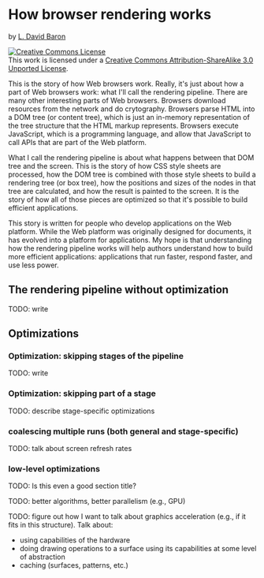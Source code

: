 # How browser rendering works #

by [L. David Baron](http://dbaron.org)

<a rel="license" href="http://creativecommons.org/licenses/by-sa/3.0/"><img alt="Creative Commons License" style="border-width:0" src="http://i.creativecommons.org/l/by-sa/3.0/80x15.png" /></a><br />This work is licensed under a <a rel="license" href="http://creativecommons.org/licenses/by-sa/3.0/">Creative Commons Attribution-ShareAlike 3.0 Unported License</a>.

This is the story of how Web browsers work.  Really, it's just about how a part of Web browsers work:  what I'll call the rendering pipeline.  There are many other interesting parts of Web browsers.  Browsers download resources from the network and do crytography.  Browsers parse HTML into a DOM tree (or content tree), which is just an in-memory representation of the tree structure that the HTML markup represents.  Browsers execute JavaScript, which is a programming language, and allow that JavaScript to call APIs that are part of the Web platform.

What I call the rendering pipeline is about what happens between that DOM tree and the screen.  This is the story of how CSS style sheets are processed, how the DOM tree is combined with those style sheets to build a rendering tree (or box tree), how the positions and sizes of the nodes in that tree are calculated, and how the result is painted to the screen.  It is the story of how all of those pieces are optimized so that it's possible to build efficient applications.

This story is written for people who develop applications on the Web platform.  While the Web platform was originally designed for documents, it has evolved into a platform for applications.  My hope is that understanding how the rendering pipeline works will help authors understand how to build more efficient applications:  applications that run faster, respond faster, and use less power.

## The rendering pipeline without optimization ##

TODO: write

## Optimizations ##

### Optimization: skipping stages of the pipeline

TODO: write

### Optimization: skipping part of a stage

TODO: describe stage-specific optimizations

### coalescing multiple runs (both general and stage-specific)

TODO: talk about screen refresh rates

### low-level optimizations

TODO: Is this even a good section title?

TODO: better algorithms, better parallelism (e.g., GPU)

TODO: figure out how I want to talk about graphics acceleration (e.g., if it fits in this structure).  Talk about:
- using capabilities of the hardware
- doing drawing operations to a surface using its capabilities at some level of abstraction
- caching (surfaces, patterns, etc.)
